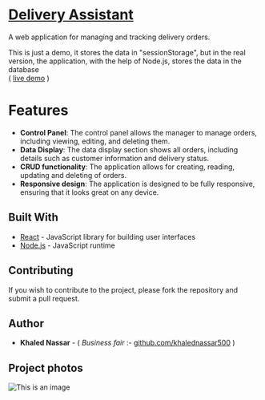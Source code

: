 # [Delivery Assistant](https://khalednassar500.github.io/delivery-assistant/)

A web application for managing and tracking delivery orders.

This is just a demo, it stores the data in "sessionStorage", but in the real version, the application, with the help of Node.js, stores the data in the database <br />
( [live demo](https://khalednassar500.github.io/delivery-assistant/) )

# Features
- **Control Panel**: The control panel allows the manager to manage orders, including viewing, editing, and deleting them.
- **Data Display**: The data display section shows all orders, including details such as customer information and delivery status.
- **CRUD functionality**: The application allows for creating, reading, updating and deleting of orders.
- **Responsive design**: The application is designed to be fully responsive, ensuring that it looks great on any device.

## Built With

- [React](https://reactjs.org/) - JavaScript library for building user interfaces
- [Node.js](https://nodejs.org/) - JavaScript runtime

## Contributing

If you wish to contribute to the project, please fork the repository and submit a pull request.

## Author

- **Khaled Nassar** - ( *Business fair* :- [github.com/khalednassar500](https://github.com/khalednassar500/) )

## Project photos 
![This is an image](/src/images/project3.png)
